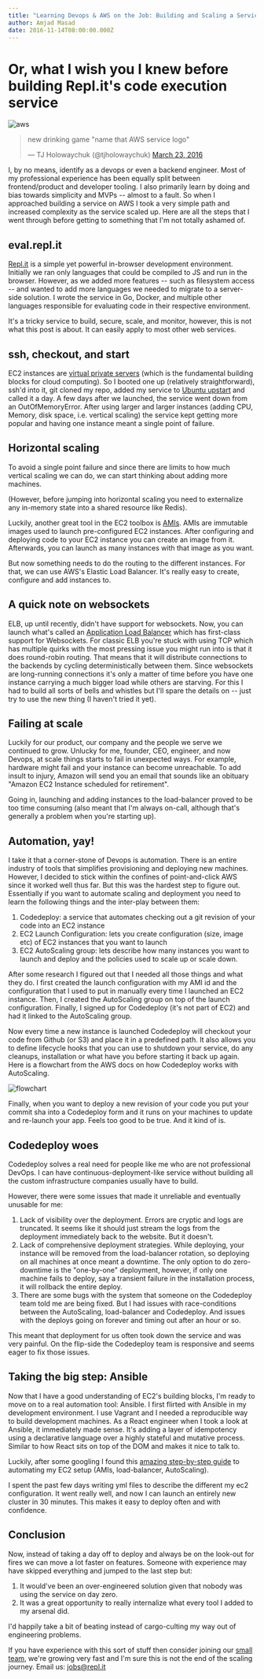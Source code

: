 ```yaml
---
title: "Learning Devops & AWS on the Job: Building and Scaling a Service"
author: Amjad Masad
date: 2016-11-14T08:00:00.000Z
---
```


# Or, what I wish you I knew before building Repl.it's code execution service

![aws](https://i.imgur.com/k013j1R.png)

<blockquote class="twitter-tweet" data-lang="en"><p lang="en" dir="ltr">new drinking game &quot;name that AWS service
logo&quot;</p>&mdash; TJ Holowaychuk (@tjholowaychuk) <a href="https://twitter.com/tjholowaychuk/status/712445764878733312">March 23, 2016</a></blockquote>
<script async src="//platform.twitter.com/widgets.js" charset="utf-8"></script>

I, by no means, identify as a devops or even a backend engineer. Most of my
professional experience has been equally split between frontend/product and
developer tooling. I also primarily learn by doing and bias towards simplicity
and MVPs -- almost to a fault. So when I approached building a service on AWS
I took a very simple path and increased complexity as the service scaled
up. Here are all the steps that I went through before getting to something that
I'm not totally ashamed of.

## eval.repl.it

[Repl.it](https://repl.it) is a simple yet powerful in-browser development
environment. Initially we ran only languages that could be compiled to JS and
run in the browser. However, as we added more features -- such as filesystem
access -- and wanted to add more
languages we needed to migrate to a server-side solution. I wrote the service in
Go, Docker, and multiple other languages responsible for evaluating code in
their respective environment.

It's a tricky service to build, secure, scale, and monitor, however, this is not
what this post is about. It can easily apply to most other web services.

## ssh, checkout, and start

EC2 instances are [virtual private
servers](https://en.wikipedia.org/wiki/Virtual_private_server) (which is the
fundamental building blocks for cloud computing). So I booted one up
(relatively straightforward), ssh'd into it, git cloned my repo, added my service
to [Ubuntu upstart](http://upstart.ubuntu.com/getting-started.html) and called
it a day. A few days after we launched, the service went down from an
OutOfMemoryError. After using larger and larger instances (adding CPU, Memory,
disk space, i.e. vertical scaling)
the service kept getting more popular and having one instance meant a single
point of failure.

## Horizontal scaling

To avoid a single point failure and since there are limits to how much vertical
scaling we can do, we can start thinking about adding more machines.

(However, before jumping into horizontal scaling you need to externalize any in-memory
state into a shared resource like Redis).

Luckily, another great tool in the EC2 toolbox is
[AMIs](https://github.com/open-guides/og-aws#amis). AMIs are immutable images
used to launch pre-configured EC2 instances. After configuring and deploying code
to your EC2 instance you can create an image from it. Afterwards, you can launch
as many instances with that image as you want.

But now something needs to do the routing to the different instances. For that,
we can use AWS's Elastic Load Balancer. It's really easy to create, configure
and add instances to.

## A quick note on websockets

ELB, up until recently, didn't have support for websockets. Now, you can launch
what's called an [Application Load
Balancer](https://aws.amazon.com/elasticloadbalancing/applicationloadbalancer/)
which has first-class support for Websockets. For classic ELB you're stuck with
using TCP which has multiple quirks with the most pressing issue you might
run into is that it does round-robin routing. That means that it will distribute
connections to the backends by cycling deterministically between them. Since
websockets are long-running connections it's only a matter of time
before you have one instance carrying a much bigger load while
others are starving. For this I had to build all sorts of bells and whistles
but I'll spare the details on -- just try to use the new thing (I haven't tried it yet).

## Failing at scale

Luckily for our product, our company and the people we serve we
continued to grow. Unlucky for me, founder, CEO, engineer, and now Devops, at scale things
starts to fail in unexpected ways. For example, hardware might fail and your
instance can become unreachable. To add insult to injury, Amazon will send you an email that
sounds like an obituary "Amazon EC2 Instance scheduled for retirement".

Going in, launching and adding instances to the load-balancer proved to be
too time consuming (also meant that I'm always on-call, although that's
generally a problem when you're starting up).

## Automation, yay!

I take it that a corner-stone of Devops is automation. There is an entire
industry of tools that simplifies provisioning and deploying new
machines. However, I decided to stick within the confines of point-and-click AWS since it worked
well thus far. But this was the hardest step to figure out. Essentially if you want
to automate scaling and deployment you need to learn the following things
and the inter-play between them:

1. Codedeploy: a service that automates checking out a git revision of your code
into an EC2 instance
2. EC2 Launch Configuration: lets you create configuration (size, image etc) of
EC2 instances that you want to
launch
3. EC2 AutoScaling group: lets describe how many instances you want to launch
and deploy and the policies used to scale up or scale down.

After some research I figured out that I needed all those things and what they
do. I first created the launch configuration with my AMI id and the configuration
that I used to put in manually every time I launched an EC2 instance. Then, I
created the AutoScaling group on top of the launch configuration. Finally, I
signed up for Codedeploy (it's not part of EC2) and had it linked to the
AutoScaling group.

Now every time a new instance is launched Codedeploy will
checkout your code from Github (or S3) and place it in a predefined path. It
also allows you to define lifecycle hooks that you can use to shutdown your
service, do any cleanups, installation or what have you before starting it back
up again. Here is a flowchart from the AWS docs on how Codedeploy works with AutoScaling.

![flowchart](https://dmhnzl5mp9mj6.cloudfront.net/application-management_awsblog/images/AS%20CD%20flowchart.png)

Finally, when you want to deploy a new revision of your code you put your commit sha into
a Codedeploy form and it runs on your machines to update and re-launch your
app. Feels too good to be true. And it kind of is.

## Codedeploy woes

Codedeploy solves a real need for people like me who are not professional
DevOps. I can have continuous-deployment-like service without building all
the custom infrastructure companies usually have to build.

However, there were some issues that made it unreliable and eventually unusable
for me:

1. Lack of visibility over the deployment. Errors are cryptic and logs are
truncated. It seems like it should just stream the logs from the deployment
immediately back to the website. But it doesn't.
2. Lack of comprehensive deployment strategies. While deploying, your
instance will be removed from the load-balancer rotation, so deploying on all
machines at once meant a downtime. The only option to do zero-downtime is the
"one-by-one" deployment, however, if only one machine fails to deploy, say a
transient failure in the installation process, it will rollback the entire
deploy.
3. There are some bugs with the system that someone on the Codedeploy team told
me are being fixed. But I had issues with race-conditions between the
AutoScaling, load-balancer and Codedeploy. And issues with the deploys going on
forever and timing out after an hour or so.

This meant that deployment for us often took down the service and was very
painful. On the flip-side the Codedeploy team is responsive and seems eager to
fix those issues.

## Taking the big step: Ansible

Now that I have a good understanding of EC2's building blocks, I'm ready to move
on to a real automation tool: Ansible. I first flirted with Ansible in my
development environment. I use Vagrant and I needed a reproducible way to build development
machines. As a React engineer when I took a look at Ansible, it immediately made
sense. It's adding a layer of idempotency using a declarative language over a
highly stateful and mutative process. Similar to how React sits on top of the
DOM and makes it nice to talk to.

Luckily, after some googling I found this [amazing step-by-step
guide](https://atplanet.co/blog/ec2-auto-scaling-with-ansible.html) to
automating my EC2 setup (AMIs, load-balancer, AutoScaling).

I spent the past few days writing yml files to describe the different my ec2
configuration. It went really well, and now I can launch an entirely new cluster
in 30 minutes. This makes it easy to deploy often and with confidence.

## Conclusion

Now, instead of taking a day off to deploy and always be on the look-out for
fires we can move a lot faster on features. Someone with experience may have
skipped everything and jumped to the last step but:

1. It would've been an over-engineered solution given that nobody was using the
service on day zero.
2. It was a great opportunity to really internalize what every tool I added to
my arsenal did.

I'd happily take a bit of beating instead of cargo-culting my way out of engineering
problems.

If you have experience with this sort of stuff then consider
joining our <a href="https://repl.it/site/jobs">small team</a>, we're
growing very fast and I'm sure this is not the end of the scaling journey. Email
us: <a href="mailto:jobs@repl.it">jobs@repl.it</a>